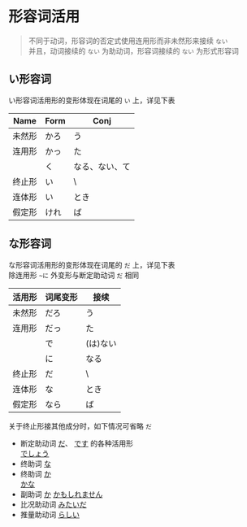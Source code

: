 # 形容词活用

> 不同于动词，形容词的否定式使用连用形而非未然形来接续 `ない`  
> 并且，动词接续的 `ない` 为助动词，形容词接续的 `ない` 为形式形容词
>
## い形容词

い形容词活用形的变形体现在词尾的 `い` 上，详见下表

| Name | Form | Conj    |
| ---- | ---- | ------- |
| 未然形  | かろ   | う       |
| 连用形  | かっ   | た       |
|      | く    | なる、ない、て |
| 终止形  | い    | \\      |
| 连体形  | い    | とき      |
| 假定形  | けれ   | ば       |

## な形容词

な形容词活用形的变形体现在词尾的 `だ` 上，详见下表  
除连用形 `~に` 外变形与断定助动词 `だ` 相同

| 活用形 | 词尾变形 | 接续    |
| --- | ---- | ----- |
| 未然形 | だろ   | う     |
| 连用形 | だっ   | た     |
|     | で    | (は)ない |
|     | に    | なる    |
| 终止形 | だ    | \\    |
| 连体形 | な    | とき    |
| 假定形 | なら   | ば     |

关于终止形接其他成分时，如下情况可省略 `だ`

- 断定助动词 [だ](../5.auxi_verb/だ.md)、 [です](../5.auxi_verb/です.md) 的各种活用形  
	 [でしょう](../9.sentence_pattern/でしょう.md)
- 终助词 [な](../4.particle/な.md)
- 终助词 [か](../4.particle/か.md)  
	 [かな](../4.particle/かな.md)
- 副助词 [か](../4.particle/か.md#接在小句后表示不确定的内容)
	 [かもしれません](../9.sentence_pattern/かもしれません.md)
- 比况助动词 [みたいだ](../5.auxi_verb/みたいだ.md)
- 推量助动词 [らしい](../5.auxi_verb/らしい.md#表示推测)